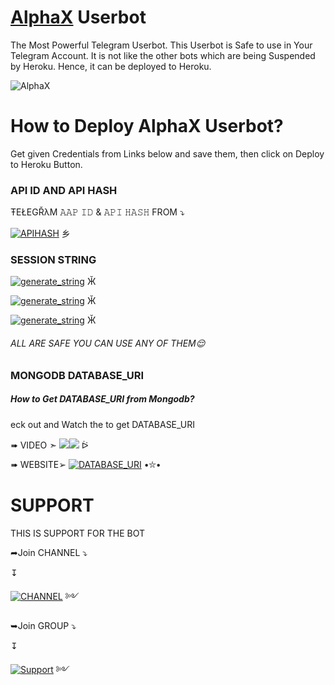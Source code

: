# [AlphaX](https://telegram.me/AlphaXUpdates) Userbot
The Most Powerful Telegram Userbot.
This Userbot is Safe to use in Your Telegram Account.
It is not like the other bots which are being Suspended by Heroku. Hence, it can be deployed to Heroku.

![AlphaX](https://telegra.ph/file/f4bd8ce3fcfdb38f2ff1d.jpg)

# How to Deploy AlphaX Userbot?
Get given Credentials from Links below and save them, then click on Deploy to Heroku Button. 
### API ID AND API HASH 
ŦEŁEGŘλM 
𝙰𝙰𝙿 𝙸𝙳 & 𝙰𝙿𝙸 𝙷𝙰𝚂𝙷 
FROM 
 ⤵
   </p><p align="centre"><a href="my.telegram.org"> <img src="https://img.shields.io/badge/telegram-AAP_ID API_HASH-blue?style=social&logo=telegram" alt="APIHASH" /></a> 乡



### SESSION STRING 
<a href="https://replit.com/@RoyalDevendra/AlphaX-session" target="_blank"><img src="https://img.shields.io/badge/run-string__session.py-red?style=for-the-badge&logo=repl.it" alt="generate_string" /></a> Ӂ

<a href="https://replit.com/@loverboyXD/ALPHA-X-2" target="_blank"><img src="https://img.shields.io/badge/run-string__session.py-red?style=for-the-badge&logo=repl.it" alt="generate_string" /></a> Ӂ

<a href="https://replit.com/@loverboyXD/ALPHA-X" target="_blank"><img src="https://img.shields.io/badge/run-string__session.py-red?style=for-the-badge&logo=repl.it" alt="generate_string" /></a> Ӂ
###### ALL ARE SAFE YOU CAN USE ANY OF THEM😌


### MONGODB DATABASE_URI
##### How to Get DATABASE_URI from Mongodb?
eck out and Watch the to get DATABASE_URI 

➠ VIDEO ➣
<a href="https://youtu.be/GzsjrTrNgEE"><img src="https://img.shields.io/badge/How%20To%20GET-DATABASE-red.svg?logo=Youtube"></a><a href="https://youtu.be/GzsjrTrNgEE"><img src="https://img.shields.io/badge/Tutorial-red?style=social&logo=Youtube"></a> ᐖ


 
➠ WEBSITE➢ <a href="https://www.mongodb.com/" target="_blank"><img src="https://img.shields.io/badge/MANGOdb-DATABASE_URI-green?style=for-the-badge&logo=mangodb.com" alt="DATABASE_URI" /></a> •⛦•

# SUPPORT 

THIS IS SUPPORT FOR THE BOT 

➦Join CHANNEL ⤵

↧ </p><p align="centre"><a href="https://t.me/AlphaXUpdates"><img src="https://img.shields.io/badge/telegram-updates_channel-blue?style=social&logo=telegram" alt="CHANNEL" /></a> ༻


➥Join GROUP ⤵

↧ </p><p align="centre"><a href="https://t.me/AlphaXHelpChat"> <img src="https://img.shields.io/badge/telegram-Support_Group-blue?style=social&logo=telegram" alt="Support" /></a> ༻


